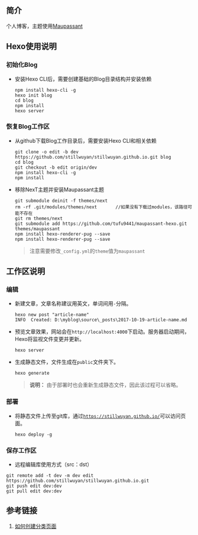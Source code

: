 ## 简介
个人博客，主题使用[Maupassant](https://github.com/tufu9441/maupassant-hexo)

## Hexo使用说明

### 初始化Blog

+ 安装Hexo CLI后，需要创建基础的Blog目录结构并安装依赖

  ```
  npm install hexo-cli -g
  hexo init blog
  cd blog
  npm install
  hexo server
  ```

### 恢复Blog工作区

+ 从github下载Blog工作目录后，需要安装Hexo CLI和相关依赖

  ```
  git clone -o edit -b dev https://github.com/stillwuyan/stillwuyan.github.io.git blog
  cd blog
  git checkout -b edit origin/dev
  npm install hexo-cli -g
  npm install
  ```

+ 移除NexT主题并安装Maupassant主题

  ```
  git submodule deinit -f themes/next
  rm -rf .git/modules/themes/next		//如果没有下载过modules，该路径可能不存在
  git rm themes/next
  git submodule add https://github.com/tufu9441/maupassant-hexo.git themes/maupassant
  npm install hexo-renderer-pug --save
  npm install hexo-renderer-pug --save
  ```

  > 注意需要修改`_config.yml`的`theme`值为`maupassant`

## 工作区说明

### 编辑

+ 新建文章，文章名称建议用英文，单词间用`-`分隔。

  ```
  hexo new post "article-name"
  INFO  Created: D:\myblog\source\_posts\2017-10-19-article-name.md
  ```

+ 预览文章效果，网站会在`http://localhost:4000`下启动。服务器启动期间，Hexo将监视文件变更并更新。

  ```
  hexo server
  ```

+ 生成静态文件，文件生成在`public`文件夹下。

  ```
  hexo generate
  ```

  > **说明：** 由于部署时也会重新生成静态文件，因此该过程可以省略。

### 部署

+ 将静态文件上传至git库，通过[`https://stillwuyan.github.io/`](https://stillwuyan.github.io/)可以访问页面。

  ```
  hexo deploy -g
  ```


### 保存工作区

+ 远程编辑库使用方式（src：dst）
 ```
 git remote add -t dev -m dev edit https://github.com/stillwuyan/stillwuyan.github.io.git
 git push edit dev:dev
 git pull edit dev:dev
 ```



## 参考链接

1. [如何创建分类页面](https://github.com/iissnan/hexo-theme-next/wiki/%E5%88%9B%E5%BB%BA%E5%88%86%E7%B1%BB%E9%A1%B5%E9%9D%A2)